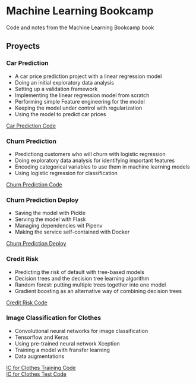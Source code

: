 # Machine Learning Bookcamp
Code and notes from the Machine Learning Bookcamp book

## Proyects  
### Car Prediction  
* A car price prediction project with a linear regression model  
* Doing an initial exploratory data analysis  
* Setting up a validation framework
* Implementing the linear regression model from scratch
* Performing simple Feature engineering for the model
* Keeping the model under control with regularization
* Using the model to predict car prices

[Car Prediction Code](https://github.com/Diegomarmac/ML-BookCamp/blob/main/car-price/car-price.ipynb)  

### Churn Prediction
* Predictiong customers who will churn with logistic regression
* Doing exploratory data analysis for identifying important features
* Encoding categorical variables to use them in machine learning models
* Using logistic regression for classification

[Churn Prediction Code](https://github.com/Diegomarmac/ML-BookCamp/tree/main/churn-prediction)

### Churn Prediction Deploy
* Saving the model with Pickle
* Serving the model with Flask
* Managing dependencies wit Pipenv
* Making the service self-contained with Docker

[Churn Prediction Deploy](https://github.com/Diegomarmac/ML-BookCamp/blob/main/deploying/deploy.ipynb)

### Credit Risk
* Predicting the risk of default with tree-based models
* Decision trees and the decision tree learning algorithm
* Random forest: putting multiple trees together into one model
* Gradient boosting as an alternative way of combining decision trees

[Credit Risk Code](https://github.com/Diegomarmac/ML-BookCamp/blob/main/credit-risk/credit-scoring.ipynb)

### Image Classification for Clothes
* Convolutional neural networks for image classification
* Tensorflow and Keras
* Using pre-trained neural network Xception
* Training a model with fransfer learning
* Data augmentations

[IC for Clothes Training Code](https://github.com/Diegomarmac/ML-BookCamp/blob/main/fashion-classification/fashion-classifier-train.ipynb)  
[IC for Clothes Test Code](https://github.com/Diegomarmac/ML-BookCamp/blob/main/fashion-classification/fashion-classfier-test.ipynb)
